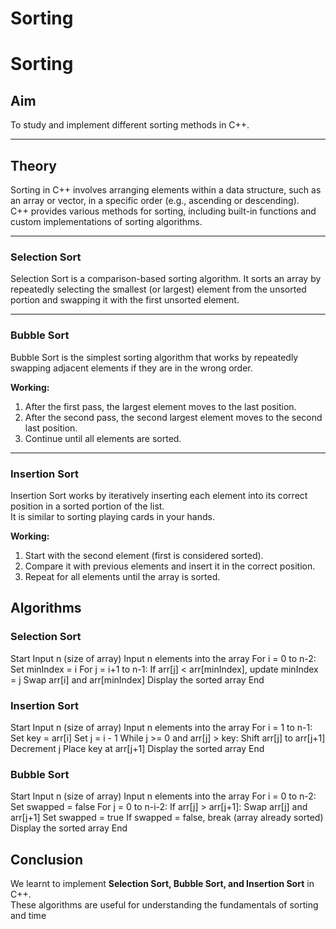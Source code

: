 # Sorting
# Sorting


##  Aim
To study and implement different sorting methods in C++.

---

##  Theory

Sorting in C++ involves arranging elements within a data structure, such as an array or vector, in a specific order (e.g., ascending or descending).  
C++ provides various methods for sorting, including built-in functions and custom implementations of sorting algorithms.

---

###  Selection Sort
Selection Sort is a comparison-based sorting algorithm. It sorts an array by repeatedly selecting the smallest (or largest) element from the unsorted portion and swapping it with the first unsorted element.


---

###  Bubble Sort
Bubble Sort is the simplest sorting algorithm that works by repeatedly swapping adjacent elements if they are in the wrong order.

**Working:**
1. After the first pass, the largest element moves to the last position.  
2. After the second pass, the second largest element moves to the second last position.  
3. Continue until all elements are sorted.  

---

###  Insertion Sort
Insertion Sort works by iteratively inserting each element into its correct position in a sorted portion of the list.  
It is similar to sorting playing cards in your hands.

**Working:**
1. Start with the second element (first is considered sorted).  
2. Compare it with previous elements and insert it in the correct position.  
3. Repeat for all elements until the array is sorted.  

##  Algorithms

###  Selection Sort
Start
Input n (size of array)
Input n elements into the array
For i = 0 to n-2:
Set minIndex = i
For j = i+1 to n-1:
If arr[j] < arr[minIndex], update minIndex = j
Swap arr[i] and arr[minIndex]
Display the sorted array
End


###  Insertion Sort
Start
Input n (size of array)
Input n elements into the array
For i = 1 to n-1:
Set key = arr[i]
Set j = i - 1
While j >= 0 and arr[j] > key:
Shift arr[j] to arr[j+1]
Decrement j
Place key at arr[j+1]
Display the sorted array
End


###  Bubble Sort
Start
Input n (size of array)
Input n elements into the array
For i = 0 to n-2:
Set swapped = false
For j = 0 to n-i-2:
If arr[j] > arr[j+1]:
Swap arr[j] and arr[j+1]
Set swapped = true
If swapped = false, break (array already sorted)
Display the sorted array
End


##  Conclusion
We learnt to implement **Selection Sort, Bubble Sort, and Insertion Sort** in C++.  
These algorithms are useful for understanding the fundamentals of sorting and time
